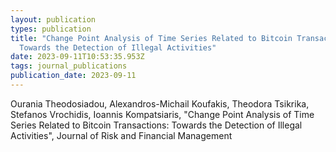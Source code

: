 ```yaml
---
layout: publication
types: publication
title: "Change Point Analysis of Time Series Related to Bitcoin Transactions:
  Towards the Detection of Illegal Activities"
date: 2023-09-11T10:53:35.953Z
tags: journal_publications
publication_date: 2023-09-11
---
```

<!--StartFragment-->

Ourania Theodosiadou, Alexandros-Michail Koufakis, Theodora Tsikrika, Stefanos Vrochidis, Ioannis Kompatsiaris, "Change Point Analysis of Time Series Related to Bitcoin Transactions: Towards the Detection of Illegal Activities", Journal of Risk and Financial Management

<!--EndFragment-->